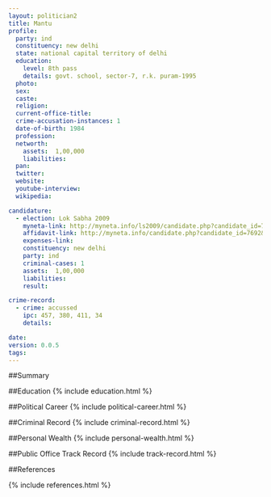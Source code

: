 ```yaml
---
layout: politician2
title: Mantu
profile: 
  party: ind
  constituency: new delhi
  state: national capital territory of delhi
  education: 
    level: 8th pass
    details: govt. school, sector-7, r.k. puram-1995
  photo: 
  sex: 
  caste: 
  religion: 
  current-office-title: 
  crime-accusation-instances: 1
  date-of-birth: 1984
  profession: 
  networth: 
    assets:  1,00,000
    liabilities: 
  pan: 
  twitter: 
  website: 
  youtube-interview: 
  wikipedia: 

candidature: 
  - election: Lok Sabha 2009
    myneta-link: http://myneta.info/ls2009/candidate.php?candidate_id=7692
    affidavit-link: http://myneta.info/candidate.php?candidate_id=7692&scan=original
    expenses-link: 
    constituency: new delhi 
    party: ind
    criminal-cases: 1
    assets:  1,00,000
    liabilities: 
    result:  

crime-record: 
  - crime: accussed
    ipc: 457, 380, 411, 34
    details:    

date: 
version: 0.0.5
tags: 
---
```

##Summary


##Education
{% include education.html %}


##Political Career
{% include political-career.html %}


##Criminal Record
{% include criminal-record.html %}


##Personal Wealth
{% include personal-wealth.html %}


##Public Office Track Record
{% include track-record.html %}


##References


{% include references.html %}